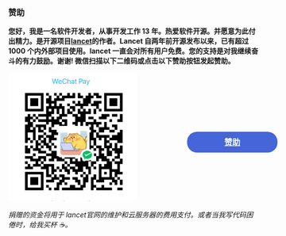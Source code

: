 ### 赞助

<b>您好，我是一名软件开发者，从事开发工作 13 年。热爱软件开源。并愿意为此付出精力。是开源项目[lancet](https://github.com/duke-git/lancet)的作者。Lancet 自两年前开源发布以来，已有超过 1000 个内外部项目使用。lancet 一直会对所有用户免费。您的支持是对我继续奋斗的有力鼓励。谢谢! 微信扫描以下二维码或点击以下赞助按钮发起赞助。 </b>

<style>
    .sponsor-ctn {
        position: relative;
        display: inline-block;
    }
    .sponsor-pay {
        display: inline-block;
        float: right;
    }
    .sponsor-btn {
        border-color: #4565d8;
        color: #fff;
        background-color: #4565d8;
        border-radius: 20px;
        padding: 0 20px;
        line-height: 40px;
        font-size: 16px;
        display: inline-block;
        border: 1px solid transparent;
        text-align: center;
        width: 140px;
        position: absolute;
        left: 360px;
        top: 120px;
    }
</style>
<div class="sponsor-ctn"> 
<img src="../public/wechat_pay.png" width="260" height="260" class="sponsor-pay"/>

<a class="sponsor-btn" style="color: #fff;font-weight: 600;" href="https://liberapay.com/Duke_Du/donate" target="\_blank">赞助</a>

</div>

*捐赠的资金将用于 lancet官网的维护和云服务器的费用支付。或者当我写代码困倦时，给我买杯 ☕️。*
